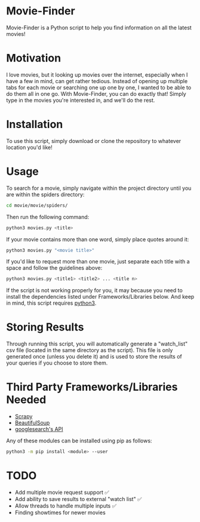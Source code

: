 # Movie-Finder
Movie-Finder is a Python script to help you find information on all the latest movies!

# Motivation
I love movies, but it looking up movies over the internet, especially when I have a few in mind, can get rather tedious. Instead of opening up multiple tabs for each movie or searching one up one by one, I wanted to be able to do them all in one go. With Movie-Finder, you can do exactly that! Simply type in the movies you're interested in, and we'll do the rest.

# Installation
To use this script, simply download or clone the repository to whatever location you'd like!

# Usage
To search for a movie, simply navigate within the project directory until you are within the spiders directory: 
```bash
cd movie/movie/spiders/
```
Then run the following command:
```bash
python3 movies.py <title>
```
If your movie contains more than one word, simply place quotes around it:
```bash
python3 movies.py "<movie title>"
```
If you'd like to request more than one movie, just separate each title with a space and follow the guidelines above:
```bash
python3 movies.py <title1> <title2> ... <title n>
```
If the script is not working properly for you, it may because you need to install the dependencies listed under Frameworks/Libraries below. And keep in mind, this script requires [python3](https://www.python.org/downloads/).

# Storing Results
Through running this script, you will automatically generate a "watch_list" csv file (located in the same directory as the script). This file is only generated once (unless you delete it) and is used to store the results of your queries if you choose to store them.

# Third Party Frameworks/Libraries Needed
+ [Scrapy](https://scrapy.org/)
+ [BeautifulSoup](https://www.crummy.com/software/BeautifulSoup/)
+ [googlesearch's API](https://python-googlesearch.readthedocs.io/en/latest/)

Any of these modules can be installed using pip as follows:
```bash
python3 -m pip install <module> --user
```

# TODO
+ Add multiple movie request support :white_check_mark:
+ Add ability to save results to external "watch list" :white_check_mark:
+ Allow threads to handle multiple inputs :white_check_mark:
+ Finding showtimes for newer movies
